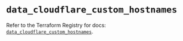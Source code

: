 # `data_cloudflare_custom_hostnames`

Refer to the Terraform Registry for docs: [`data_cloudflare_custom_hostnames`](https://registry.terraform.io/providers/cloudflare/cloudflare/5.3.0/docs/data-sources/custom_hostnames).
